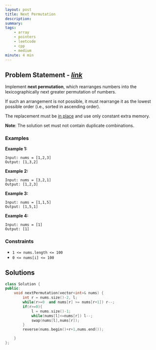 ```yaml
---
layout: post
title: Next Permutation
description: 
summary: 
tags:
    - array
    - pointers
    - leetcode
    - cpp
    - medium
minute: 4 min
---
```


## Problem Statement - [*link*](https://leetcode.com/problems/next-permutation/)
Implement **next permutation**, which rearranges numbers into the lexicographically next greater permutation of numbers.

If such an arrangement is not possible, it must rearrange it as the lowest possible order (i.e., sorted in ascending order).

The replacement must be [in place](http://en.wikipedia.org/wiki/In-place_algorithm) and use only constant extra memory.

**Note**: The solution set must not contain duplicate combinations.
 
### Examples   
**Example 1:**  
```
Input: nums = [1,2,3]
Output: [1,3,2]
```

**Example 2:**  
```
Input: nums = [3,2,1]
Output: [1,2,3]
```

**Example 3:**  
```
Input: nums = [1,1,5]
Output: [1,5,1]
```

**Example 4:**  
```
Input: nums = [1]
Output: [1]
```

### Constraints
+ `1 <= nums.length <= 100`
+ `0 <= nums[i] <= 100`

## Solutions

```cpp
class Solution {
public:
    void nextPermutation(vector<int>& nums) {
        int r = nums.size()-2, l;
        while(r>=0  and nums[r] >= nums[r+1]) r--;
        if(r>=0){
            l = nums.size()-1;
            while(nums[l]<=nums[r]) l--;
            swap(nums[l],nums[r]);
        }
        reverse(nums.begin()+r+1,nums.end());

    }
};
```

